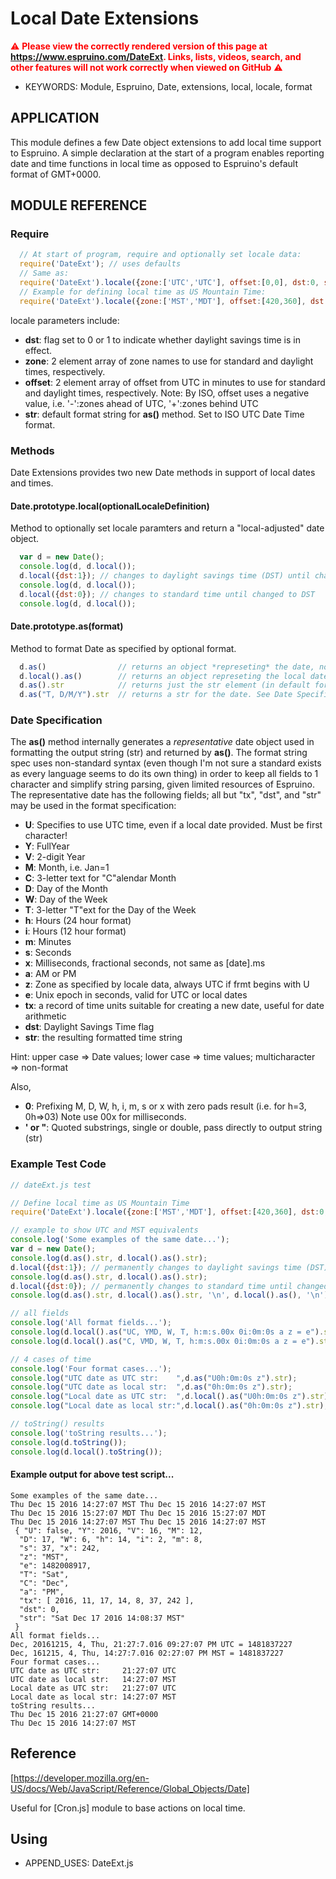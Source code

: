 <!--- Copyright (C) 2016 Enchanted Engineering. See the file LICENSE for use. -->
Local Date Extensions
=====================

<span style="color:red">:warning: **Please view the correctly rendered version of this page at https://www.espruino.com/DateExt. Links, lists, videos, search, and other features will not work correctly when viewed on GitHub** :warning:</span>

* KEYWORDS: Module, Espruino, Date, extensions, local, locale, format

## APPLICATION

This module defines a few Date object extensions to add local time support to Espruino. A simple declaration at the start of a program enables reporting date and time functions in local time as opposed to Espruino's default format of GMT+0000.

## MODULE REFERENCE

### Require

```javascript
  // At start of program, require and optionally set locale data:
  require('DateExt'); // uses defaults
  // Same as: 
  require('DateExt').locale({zone:['UTC','UTC'], offset:[0,0], dst:0, str:"UY-0M-0D'T'0h:0m:0s'Z'"});
  // Example for defining local time as US Mountain Time:
  require('DateExt').locale({zone:['MST','MDT'], offset:[420,360], dst:0, str:"T C 0D Y 0h:0m:0s z"});
```

locale parameters include:
  - **dst**: flag set to 0 or 1 to indicate whether daylight savings time is in effect.
  - **zone**: 2 element array of zone names to use for standard and daylight times, respectively.
  - **offset**: 2 element array of offset from UTC in minutes to use for standard and daylight times, respectively.
    Note: By ISO, offset uses a negative value, i.e. '-':zones ahead of UTC, '+':zones behind UTC
  - **str**: default format string for **as()** method. Set to ISO UTC Date Time format.

### Methods

Date Extensions provides two new Date methods in support of local dates and times.

#### Date.prototype.local(optionalLocaleDefinition)

Method to optionally set locale paramters and return a "local-adjusted" date object.

```javascript
  var d = new Date();
  console.log(d, d.local());
  d.local({dst:1}); // changes to daylight savings time (DST) until changed back
  console.log(d, d.local());
  d.local({dst:0}); // changes to standard time until changed to DST
  console.log(d, d.local());
```

#### Date.prototype.as(format)

Method to format Date as specified by optional format.

```javascript
  d.as()                // returns an object *represeting* the date, not the same a Date object!
  d.local().as()        // returns an object represeting the local date
  d.as().str            // returns just the str element (in default format) of the date
  d.as("T, D/M/Y").str  // returns a str for the date. See Date Specification.
```

### Date Specification
The **as()** method internally generates a *representative* date object used in formatting the output string (str) and returned by **as()**. The format string spec uses non-standard syntax (even though I'm not sure a standard exists as every language seems to do its own thing) in order to keep all fields to 1 character and simplify string parsing, given limited resources of Espruino. The representative date has the following fields; all but "tx", "dst", and "str" may be used in the format specification:

  - **U**:  Specifies to use UTC time, even if a local date provided. Must be first character!
  - **Y**:  FullYear
  - **V**:  2-digit Year
  - **M**:  Month, i.e. Jan=1
  - **C**:  3-letter text for "C"alendar Month
  - **D**:  Day of the Month 
  - **W**:  Day of the Week
  - **T**:  3-letter "T"ext for the Day of the Week
  - **h**:  Hours (24 hour format)
  - **i**:  Hours (12 hour format)
  - **m**:  Minutes 
  - **s**:  Seconds
  - **x**:  Milliseconds, fractional seconds, not same as [date].ms
  - **a**:  AM or PM
  - **z**:  Zone as specified by locale data, always UTC if frmt begins with U
  - **e**:  Unix epoch in seconds, valid for UTC or local dates
  - **tx**:  a record of time units suitable for creating a new date, useful for date arithmetic
  - **dst**:  Daylight Savings Time flag
  - **str**:  the resulting formatted time string
  
  Hint: upper case => Date values; lower case => time values; multicharacter => non-format
  
Also,

  - **0**: Prefixing M, D, W, h, i, m, s or x with zero pads result (i.e. for h=3, 0h=>03) 
     Note use 00x for milliseconds.
  - **' or "**: Quoted substrings, single or double, pass directly to output string (str)

### Example Test Code
    
```javascript
// dateExt.js test

// Define local time as US Mountain Time
require('DateExt').locale({zone:['MST','MDT'], offset:[420,360], dst:0, str:"T C 0D Y 0h:0m:0s z"});

// example to show UTC and MST equivalents
console.log('Some examples of the same date...');
var d = new Date();
console.log(d.as().str, d.local().as().str);
d.local({dst:1}); // permanently changes to daylight savings time (DST) until changed back
console.log(d.as().str, d.local().as().str);
d.local({dst:0}); // permanently changes to standard time until changed to DST
console.log(d.as().str, d.local().as().str, '\n', d.local().as(), '\n');

// all fields
console.log('All format fields...');
console.log(d.local().as("UC, YMD, W, T, h:m:s.00x 0i:0m:0s a z = e").str, '\n');
console.log(d.local().as("C, VMD, W, T, h:m:s.00x 0i:0m:0s a z = e").str, '\n');

// 4 cases of time
console.log('Four format cases...');
console.log("UTC date as UTC str:    ",d.as("U0h:0m:0s z").str);
console.log("UTC date as local str:  ",d.as("0h:0m:0s z").str);
console.log("Local date as UTC str:  ",d.local().as("U0h:0m:0s z").str);
console.log("Local date as local str:",d.local().as("0h:0m:0s z").str);

// toString() results
console.log('toString results...');
console.log(d.toString());
console.log(d.local().toString());
```

#### Example output for above test script...

```
Some examples of the same date...
Thu Dec 15 2016 14:27:07 MST Thu Dec 15 2016 14:27:07 MST
Thu Dec 15 2016 15:27:07 MDT Thu Dec 15 2016 15:27:07 MDT
Thu Dec 15 2016 14:27:07 MST Thu Dec 15 2016 14:27:07 MST
 { "U": false, "Y": 2016, "V": 16, "M": 12,
  "D": 17, "W": 6, "h": 14, "i": 2, "m": 8,
  "s": 37, "x": 242,
  "z": "MST",
  "e": 1482008917,
  "T": "Sat",
  "C": "Dec",
  "a": "PM",
  "tx": [ 2016, 11, 17, 14, 8, 37, 242 ],
  "dst": 0,
  "str": "Sat Dec 17 2016 14:08:37 MST"
 }
All format fields...
Dec, 20161215, 4, Thu, 21:27:7.016 09:27:07 PM UTC = 1481837227
Dec, 161215, 4, Thu, 14:27:7.016 02:27:07 PM MST = 1481837227
Four format cases...
UTC date as UTC str:     21:27:07 UTC
UTC date as local str:   14:27:07 MST
Local date as UTC str:   21:27:07 UTC
Local date as local str: 14:27:07 MST
toString results...
Thu Dec 15 2016 21:27:07 GMT+0000
Thu Dec 15 2016 14:27:07 MST
```

## Reference

[https://developer.mozilla.org/en-US/docs/Web/JavaScript/Reference/Global_Objects/Date]

Useful for [Cron.js] module to base actions on local time.

## Using

* APPEND_USES: DateExt.js
